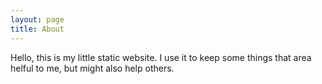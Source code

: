```yaml
---
layout: page
title: About
---
```


<p class="message">
 Hello, this is my little static website. I use it to keep some things that area helful to me, but might also help others.
</p>

